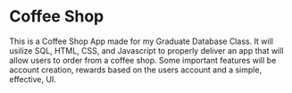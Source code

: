 # Coffee Shop
This is a Coffee Shop App made for my Graduate Database Class. It will usilize SQL, HTML, CSS, and Javascript to properly deliver an app that will allow users to order from a coffee shop. Some important features will be account creation, rewards based on the users account and a simple, effective, UI.
